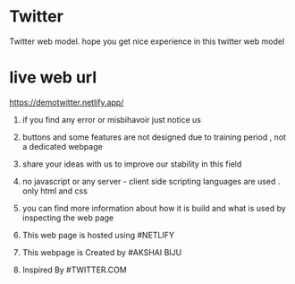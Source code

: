 
# Twitter
Twitter web model. hope you get nice experience in this twitter web model 

# live web url 
https://demotwitter.netlify.app/

1) if you find any error or misbihavoir just notice us 
2) buttons and some features are not designed due to training period , not a dedicated webpage
3) share your ideas with us to improve our stability in this field
4) no javascript or any server - client side scripting languages are used . only html and css
5) you can find more information about how it is build and what is used by inspecting the web page

6) This web page is hosted using #NETLIFY
7) This webpage is Created by #AKSHAI BIJU
8) Inspired By #TWITTER.COM
